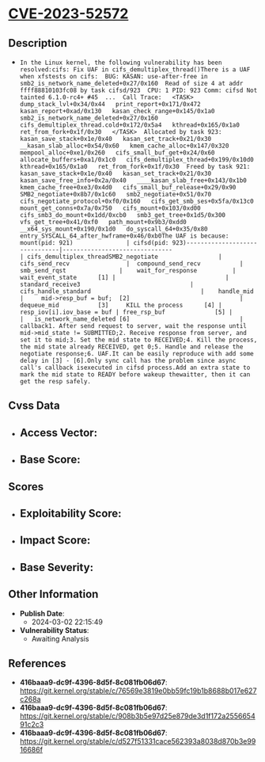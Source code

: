 
# [CVE-2023-52572](https://cve.mitre.org/cgi-bin/cvename.cgi?name=CVE-2023-52572)

## Description

- `In the Linux kernel, the following vulnerability has been resolved:cifs: Fix UAF in cifs_demultiplex_thread()There is a UAF when xfstests on cifs:  BUG: KASAN: use-after-free in smb2_is_network_name_deleted+0x27/0x160  Read of size 4 at addr ffff88810103fc08 by task cifsd/923  CPU: 1 PID: 923 Comm: cifsd Not tainted 6.1.0-rc4+ #45  ...  Call Trace:   <TASK>   dump_stack_lvl+0x34/0x44   print_report+0x171/0x472   kasan_report+0xad/0x130   kasan_check_range+0x145/0x1a0   smb2_is_network_name_deleted+0x27/0x160   cifs_demultiplex_thread.cold+0x172/0x5a4   kthread+0x165/0x1a0   ret_from_fork+0x1f/0x30   </TASK>  Allocated by task 923:   kasan_save_stack+0x1e/0x40   kasan_set_track+0x21/0x30   __kasan_slab_alloc+0x54/0x60   kmem_cache_alloc+0x147/0x320   mempool_alloc+0xe1/0x260   cifs_small_buf_get+0x24/0x60   allocate_buffers+0xa1/0x1c0   cifs_demultiplex_thread+0x199/0x10d0   kthread+0x165/0x1a0   ret_from_fork+0x1f/0x30  Freed by task 921:   kasan_save_stack+0x1e/0x40   kasan_set_track+0x21/0x30   kasan_save_free_info+0x2a/0x40   ____kasan_slab_free+0x143/0x1b0   kmem_cache_free+0xe3/0x4d0   cifs_small_buf_release+0x29/0x90   SMB2_negotiate+0x8b7/0x1c60   smb2_negotiate+0x51/0x70   cifs_negotiate_protocol+0xf0/0x160   cifs_get_smb_ses+0x5fa/0x13c0   mount_get_conns+0x7a/0x750   cifs_mount+0x103/0xd00   cifs_smb3_do_mount+0x1dd/0xcb0   smb3_get_tree+0x1d5/0x300   vfs_get_tree+0x41/0xf0   path_mount+0x9b3/0xdd0   __x64_sys_mount+0x190/0x1d0   do_syscall_64+0x35/0x80   entry_SYSCALL_64_after_hwframe+0x46/0xb0The UAF is because: mount(pid: 921)               | cifsd(pid: 923)-------------------------------|-------------------------------                               | cifs_demultiplex_threadSMB2_negotiate                 | cifs_send_recv                |  compound_send_recv           |   smb_send_rqst               |    wait_for_response          |     wait_event_state      [1] |                               |  standard_receive3                               |   cifs_handle_standard                               |    handle_mid                               |     mid->resp_buf = buf;  [2]                               |     dequeue_mid           [3]     KILL the process      [4] |    resp_iov[i].iov_base = buf | free_rsp_buf              [5] |                               |   is_network_name_deleted [6]                               |   callback1. After send request to server, wait the response until    mid->mid_state != SUBMITTED;2. Receive response from server, and set it to mid;3. Set the mid state to RECEIVED;4. Kill the process, the mid state already RECEIVED, get 0;5. Handle and release the negotiate response;6. UAF.It can be easily reproduce with add some delay in [3] - [6].Only sync call has the problem since async call's callback isexecuted in cifsd process.Add an extra state to mark the mid state to READY before wakeup thewaitter, then it can get the resp safely.`

## Cvss Data

- **Access Vector**:
  - 
- **Base Score**:
  - 

## Scores

- **Exploitability Score**:
  - 
- **Impact Score**:
  - 
- **Base Severity**:
  - 

## Other Information

- **Publish Date**:
  - 2024-03-02 22:15:49
- **Vulnerability Status**:
  - Awaiting Analysis

## References

- **416baaa9-dc9f-4396-8d5f-8c081fb06d67**: https://git.kernel.org/stable/c/76569e3819e0bb59fc19b1b8688b017e627c268a
- **416baaa9-dc9f-4396-8d5f-8c081fb06d67**: https://git.kernel.org/stable/c/908b3b5e97d25e879de3d1f172a255665491c2c3
- **416baaa9-dc9f-4396-8d5f-8c081fb06d67**: https://git.kernel.org/stable/c/d527f51331cace562393a8038d870b3e9916686f
